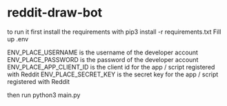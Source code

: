 # reddit-draw-bot
to run it first install the requirements with pip3 install -r requirements.txt
Fill up .env

ENV_PLACE_USERNAME is the username of the developer account
ENV_PLACE_PASSWORD is the password of the developer account
ENV_PLACE_APP_CLIENT_ID is the client id for the app / script registered with Reddit
ENV_PLACE_SECRET_KEY is the secret key for the app / script registered with Reddit

then run python3 main.py
